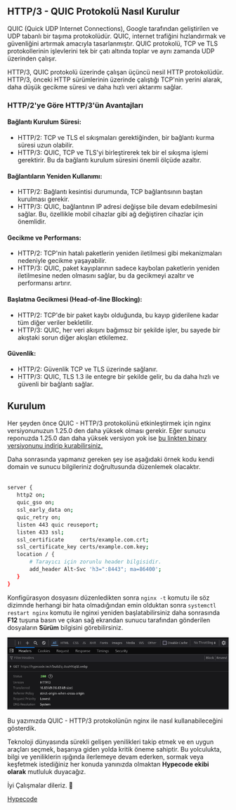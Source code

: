 ## HTTP/3 - QUIC Protokolü Nasıl Kurulur

QUIC (Quick UDP Internet Connections), Google tarafından geliştirilen ve UDP tabanlı bir taşıma protokolüdür. QUIC, internet trafiğini hızlandırmak ve güvenliğini artırmak amacıyla tasarlanmıştır. QUIC protokolü, TCP ve TLS protokollerinin işlevlerini tek bir çatı altında toplar ve aynı zamanda UDP üzerinden çalışır.

HTTP/3, QUIC protokolü üzerinde çalışan üçüncü nesil HTTP protokolüdür. HTTP/3, önceki HTTP sürümlerinin üzerinde çalıştığı TCP'nin yerini alarak, daha düşük gecikme süresi ve daha hızlı veri aktarımı sağlar.

### HTTP/2'ye Göre HTTP/3'ün Avantajları

#### Bağlantı Kurulum Süresi:

- HTTP/2: TCP ve TLS el sıkışmaları gerektiğinden, bir bağlantı kurma süresi uzun olabilir.
- HTTP/3: QUIC, TCP ve TLS'yi birleştirerek tek bir el sıkışma işlemi gerektirir. Bu da bağlantı kurulum süresini önemli ölçüde azaltır.

#### Bağlantıların Yeniden Kullanımı:

- HTTP/2: Bağlantı kesintisi durumunda, TCP bağlantısının baştan kurulması gerekir.
- HTTP/3: QUIC, bağlantının IP adresi değişse bile devam edebilmesini sağlar. Bu, özellikle mobil cihazlar gibi ağ değiştiren cihazlar için önemlidir.

#### Gecikme ve Performans:

- HTTP/2: TCP'nin hatalı paketlerin yeniden iletilmesi gibi mekanizmaları nedeniyle gecikme yaşayabilir.
- HTTP/3: QUIC, paket kayıplarının sadece kaybolan paketlerin yeniden iletilmesine neden olmasını sağlar, bu da gecikmeyi azaltır ve performansı artırır.

#### Başlatma Gecikmesi (Head-of-line Blocking):

- HTTP/2: TCP'de bir paket kaybı olduğunda, bu kayıp giderilene kadar tüm diğer veriler bekletilir.
- HTTP/3: QUIC, her veri akışını bağımsız bir şekilde işler, bu sayede bir akıştaki sorun diğer akışları etkilemez.

#### Güvenlik:

- HTTP/2: Güvenlik TCP ve TLS üzerinde sağlanır.
- HTTP/3: QUIC, TLS 1.3 ile entegre bir şekilde gelir, bu da daha hızlı ve güvenli bir bağlantı sağlar.

## Kurulum

Her şeyden önce QUIC - HTTP/3 protokolünü etkinleştirmek için nginx versiyonunuzun 1.25.0 den daha yüksek olması gerekir. Eğer sunucu reponuzda 1.25.0 dan daha yüksek versiyon yok ise [bu linkten binary versiyonunu indirip kurabilirsiniz.](https://nginx.org/en/linux_packages.html)

Daha sonrasında yapmanız gereken şey ise aşağıdaki örnek kodu kendi domain ve sunucu bilgileriniz doğrultusunda düzenlemek olacaktır.

```bash

server { 
   http2 on;
   quic_gso on;
   ssl_early_data on;
   quic_retry on;
   listen 443 quic reuseport;
   listen 433 ssl;
   ssl_certificate     certs/example.com.crt;
   ssl_certificate_key certs/example.com.key;
   location / {
       # Tarayıcı için zorunlu header bilgisidir.
       add_header Alt-Svc 'h3=":8443"; ma=86400';
   }
}

```

Konfigürasyon dosyasını düzenledikten sonra `nginx -t` komutu ile söz dizimnde herhangi bir hata olmadığından emin olduktan sonra `systemctl restart nginx` komutu ile nginxi yeniden başlatabilirsiniz daha sonrasında **F12** tuşuna basın ve çıkan sağ ekrandan sunucu tarafından gönderilen dosyaların **Sürüm** bilgisini görebilirsiniz.

![HTTP/3 - Hypecode](https://raw.githubusercontent.com/hypecode-tech/blogs/main/nginx-quic-nasil-etkinlestirilir/result.webp)

Bu yazımızda QUIC - HTTP/3 protokolünün nginx ile nasıl kullanabileceğini gösterdik.

Teknoloji dünyasında sürekli gelişen yenilikleri takip etmek ve en uygun araçları seçmek, başarıya giden yolda kritik öneme sahiptir. Bu yolculukta, bilgi ve yeniliklerin ışığında ilerlemeye devam ederken, sormak veya keşfetmek istediğiniz her konuda yanınızda olmaktan **Hypecode ekibi olarak** mutluluk duyacağız.

İyi Çalışmalar dileriz. 🌟

[Hypecode](https://hypecode.tech)
